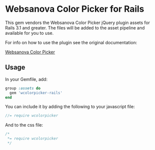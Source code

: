 # Websanova Color Picker for Rails

This gem vendors the Websanova Color Picker jQuery plugin assets for Rails 3.1 and greater.
The files will be added to the asset pipeline and available for you to use.

For info on how to use the plugin see the original documentation:

[Websanova Color Picker](http://www.websanova.com/plugins/websanova/color-picker)

## Usage

In your Gemfile, add:

```ruby
group :assets do
  gem 'wcolorpicker-rails'
end
```

You can include it by adding the following to your javascript file:

```javascript
//= require wcolorpicker
```

And to the css file:

```css
/*
 *= require wcolorpicker
 */
```
